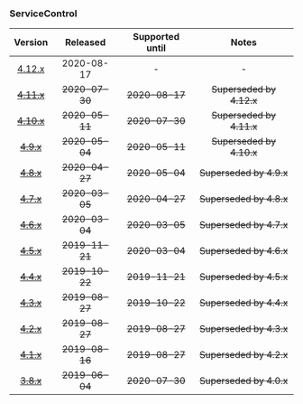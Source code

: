 ### ServiceControl

| Version   | Released       | Supported until   | Notes                             |
|:---------:|:--------------:|:-----------------:|:---------------------------------:|
| [4.12.x](https://www.nuget.org/packages/Particular.PlatformSample.ServiceControl/4.12.0) | 2020-08-17     | -                 | -                                 |
| [~~4.11.x~~](https://www.nuget.org/packages/Particular.PlatformSample.ServiceControl/4.11.0) | ~~2020-07-30~~ | ~~2020-08-17~~    | ~~Superseded by 4.12.x~~          |
| [~~4.10.x~~](https://www.nuget.org/packages/Particular.PlatformSample.ServiceControl/4.10.2) | ~~2020-05-11~~ | ~~2020-07-30~~    | ~~Superseded by 4.11.x~~          |
| [~~4.9.x~~](https://www.nuget.org/packages/Particular.PlatformSample.ServiceControl/4.9.0) | ~~2020-05-04~~ | ~~2020-05-11~~    | ~~Superseded by 4.10.x~~          |
| [~~4.8.x~~](https://www.nuget.org/packages/Particular.PlatformSample.ServiceControl/4.8.0) | ~~2020-04-27~~ | ~~2020-05-04~~    | ~~Superseded by 4.9.x~~           |
| [~~4.7.x~~](https://www.nuget.org/packages/Particular.PlatformSample.ServiceControl/4.7.1) | ~~2020-03-05~~ | ~~2020-04-27~~    | ~~Superseded by 4.8.x~~           |
| [~~4.6.x~~](https://www.nuget.org/packages/Particular.PlatformSample.ServiceControl/4.6.0) | ~~2020-03-04~~ | ~~2020-03-05~~    | ~~Superseded by 4.7.x~~           |
| [~~4.5.x~~](https://www.nuget.org/packages/Particular.PlatformSample.ServiceControl/4.5.3) | ~~2019-11-21~~ | ~~2020-03-04~~    | ~~Superseded by 4.6.x~~           |
| [~~4.4.x~~](https://www.nuget.org/packages/Particular.PlatformSample.ServiceControl/4.4.1) | ~~2019-10-22~~ | ~~2019-11-21~~    | ~~Superseded by 4.5.x~~           |
| [~~4.3.x~~](https://www.nuget.org/packages/Particular.PlatformSample.ServiceControl/4.3.4) | ~~2019-08-27~~ | ~~2019-10-22~~    | ~~Superseded by 4.4.x~~           |
| [~~4.2.x~~](https://www.nuget.org/packages/Particular.PlatformSample.ServiceControl/4.2.0) | ~~2019-08-27~~ | ~~2019-08-27~~    | ~~Superseded by 4.3.x~~           |
| [~~4.1.x~~](https://www.nuget.org/packages/Particular.PlatformSample.ServiceControl/4.1.0) | ~~2019-08-16~~ | ~~2019-08-27~~    | ~~Superseded by 4.2.x~~           |
| [~~3.8.x~~](https://www.nuget.org/packages/Particular.PlatformSample.ServiceControl/3.8.4) | ~~2019-06-04~~ | ~~2020-07-30~~    | ~~Superseded by 4.0.x~~           |

